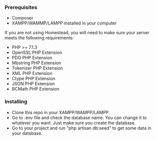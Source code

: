 ### Prerequisites

- Composer
- XAMPP/WAMMP/LAMPP installed in your computer

If you are not using Homestead, you will need to make sure your server meets the following requirements:

- PHP >= 7.1.3
- OpenSSL PHP Extension
- PDO PHP Extension
- Mbstring PHP Extension
- Tokenizer PHP Extension
- XML PHP Extension
- Ctype PHP Extension
- JSON PHP Extension
- BCMath PHP Extension



### Installing

- Clone this repo in your XAMPP/WAMPP/LAMPP.
- Go to .env file and check the database name. You can change it to whatever you want. Just make sure you create the database.
- Go to your project and run "php artisan db:seed" to get some data in your database.


